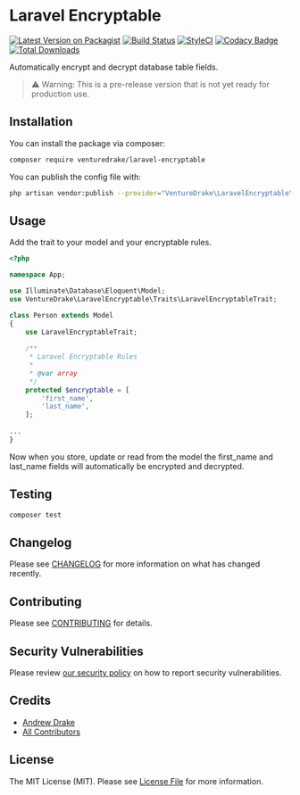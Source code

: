 # Laravel Encryptable

[![Latest Version on Packagist](https://img.shields.io/packagist/v/venturedrake/laravel-encryptable.svg?style=flat-square)](https://packagist.org/packages/venturedrake/laravel-encryptable)
[![Build Status](https://travis-ci.com/venturedrake/laravel-encryptable.svg?branch=master)](https://travis-ci.com/venturedrake/laravel-encryptable)
[![StyleCI](https://github.styleci.io/repos/310988638/shield?branch=master)](https://github.styleci.io/repos/310988638?branch=master)
[![Codacy Badge](https://app.codacy.com/project/badge/Grade/3e78594a3733454e9ebed819debed985)](https://www.codacy.com/gh/venturedrake/laravel-encryptable/dashboard?utm_source=github.com&amp;utm_medium=referral&amp;utm_content=venturedrake/laravel-encryptable&amp;utm_campaign=Badge_Grade)
[![Total Downloads](https://img.shields.io/packagist/dt/venturedrake/laravel-encryptable.svg?style=flat-square)](https://packagist.org/packages/venturedrake/laravel-encryptable)

Automatically encrypt and decrypt database table fields.

> ⚠️ Warning: This is a pre-release version that is not yet ready for production use.

## Installation

You can install the package via composer:

``` bash
composer require venturedrake/laravel-encryptable
```

You can publish the config file with:
``` bash
php artisan vendor:publish --provider="VentureDrake\LaravelEncryptable\LaravelEncryptableServiceProvider" --tag="config"
```

## Usage

Add the trait to your model and your encryptable rules.
``` php
<?php

namespace App;

use Illuminate\Database\Eloquent\Model;
use VentureDrake\LaravelEncryptable\Traits\LaravelEncryptableTrait;

class Person extends Model
{
    use LaravelEncryptableTrait;
    
    /**
	 * Laravel Encryptable Rules
	 *
	 * @var array
	 */
    protected $encryptable = [
        'first_name',
        'last_name',
    ];
    
...  
}
```

Now when you store, update or read from the model the first_name and last_name fields will automatically be encrypted and decrypted.

## Testing

```bash
composer test
```

## Changelog

Please see [CHANGELOG](CHANGELOG.md) for more information on what has changed recently.

## Contributing

Please see [CONTRIBUTING](.github/CONTRIBUTING.md) for details.

## Security Vulnerabilities

Please review [our security policy](../../security/policy) on how to report security vulnerabilities.

## Credits

- [Andrew Drake](https://github.com/AndrewDrake)
- [All Contributors](../../contributors)

## License

The MIT License (MIT). Please see [License File](LICENSE.md) for more information.
